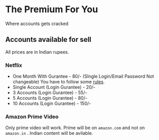 # The Premium For You 
Where accounts gets cracked
## Accounts available for sell
All prices are in Indian rupees.
### Netflix
* One Month With Gurantee - 80/- (SIngle Login/Email Password Not changeable) You have to follow some [rules](nf-rules.md).
* Single Account (Login Gurantee) - 20/- 
* 3 Accounts (Login Gurantee) - 55/- 
* 5 Accounts (Login Gurantee) - 80/-
* 10 Accounts (Login Gurantee) - 150/-
### Amazon Prime Video
Only prime video will work. Prime will be on `amazon.com` and not on `amazon.in` . Indian content will be avilable. 
